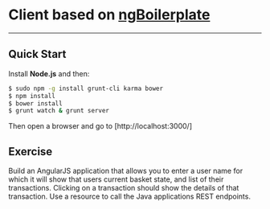 # Client based on [ngBoilerplate](http://joshdmiller.github.com/ng-boilerplate)

***

## Quick Start

Install **Node.js** and then:

```sh
$ sudo npm -g install grunt-cli karma bower
$ npm install
$ bower install
$ grunt watch & grunt server
```

Then open a browser and go to [http://localhost:3000/]


## Exercise

Build an AngularJS application that allows you to enter a user name for which it will show that users
current basket state, and list of their transactions. Clicking on a transaction should show the details
of that transaction. Use a resource to call the Java applications REST endpoints.



